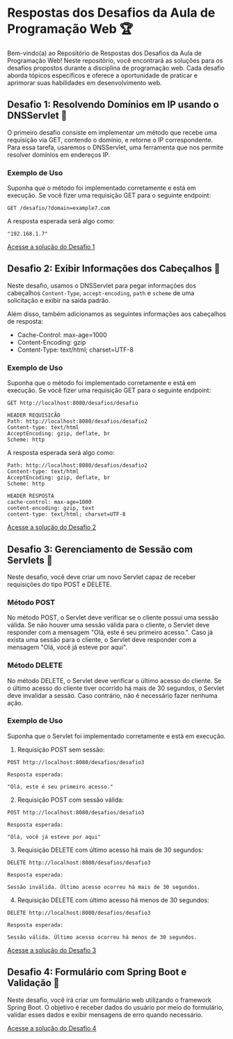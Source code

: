 # Respostas dos Desafios da Aula de Programação Web 🏆

Bem-vindo(a) ao Repositório de Respostas dos Desafios da Aula de Programação Web! Neste repositório, você encontrará as soluções para os desafios propostos durante a disciplina de programação web. Cada desafio aborda tópicos específicos e oferece a oportunidade de praticar e aprimorar suas habilidades em desenvolvimento web.

## Desafio 1: Resolvendo Domínios em IP usando o DNSServlet 🎯

O primeiro desafio consiste em implementar um método que recebe uma requisição via GET, contendo o domínio, e retorne o IP correspondente. Para essa tarefa, usaremos o DNSServlet, uma ferramenta que nos permite resolver domínios em endereços IP.

### Exemplo de Uso

Suponha que o método foi implementado corretamente e está em execução. Se você fizer uma requisição GET para o seguinte endpoint:

```
GET /desafio/?domain=example7.com
```

A resposta esperada será algo como:

```
"192.168.1.7"
```
[Acesse a solução do Desafio 1](./desafios/src/main/java/pweb/desafios/Desafio.java) 


## Desafio 2: Exibir Informações dos Cabeçalhos 🎯

Neste desafio, usamos o DNSServlet para pegar informações dos cabeçalhos `Content-Type`, `accept-encoding`, `path` e `scheme` de uma solicitação e exibir na saída padrão.

Além disso, também adicionamos as seguintes informações aos cabeçalhos de resposta:

- Cache-Control: max-age=1000
- Content-Encoding: gzip
- Content-Type: text/html; charset=UTF-8

### Exemplo de Uso

Suponha que o método foi implementado corretamente e está em execução. Se você fizer uma requisição GET para o seguinte endpoint:

```
GET http://localhost:8080/desafios/desafio

HEADER REQUISICÃO
Path: http://localhost:8080/desafios/desafio2
Content-type: text/html
AcceptEncoding: gzip, deflate, br
Scheme: http
```

A resposta esperada será algo como:

```
Path: http://localhost:8080/desafios/desafio2
Content-type: text/html
AcceptEncoding: gzip, deflate, br
Scheme: http

HEADER RESPOSTA
cache-control: max-age=1000
content-encoding: gzip, text
content-type: text/html; charset=UTF-8
```
[Acesse a solução do Desafio 2](./desafios/src/main/java/pweb/desafios/Desafio2.java) 

## Desafio 3: Gerenciamento de Sessão com Servlets 🎯

Neste desafio, você deve criar um novo Servlet capaz de receber requisições do tipo POST e DELETE.

### Método POST

No método POST, o Servlet deve verificar se o cliente possui uma sessão válida. Se não houver uma sessão válida para o cliente, o Servlet deve responder com a mensagem "Olá, este é seu primeiro acesso.". Caso já exista uma sessão para o cliente, o Servlet deve responder com a mensagem "Olá, você já esteve por aqui".

### Método DELETE

No método DELETE, o Servlet deve verificar o último acesso do cliente. Se o último acesso do cliente tiver ocorrido há mais de 30 segundos, o Servlet deve invalidar a sessão. Caso contrário, não é necessário fazer nenhuma ação.

### Exemplo de Uso

Suponha que o Servlet foi implementado corretamente e está em execução. 

1. Requisição POST sem sessão:

```
POST http://localhost:8080/desafios/desafio3

Resposta esperada:

"Olá, este é seu primeiro acesso."
```

2. Requisição POST com sessão válida:

```
POST http://localhost:8080/desafios/desafio3

Resposta esperada:

"Olá, você já esteve por aqui"
```

3. Requisição DELETE com último acesso há mais de 30 segundos:

```
DELETE http://localhost:8080/desafios/desafio3

Resposta esperada:

Sessão inválida. Último acesso ocorreu há mais de 30 segundos.
```

4. Requisição DELETE com último acesso há menos de 30 segundos:

```
DELETE http://localhost:8080/desafios/desafio3

Resposta esperada:

Sessão válida. Último acesso ocorreu há menos de 30 segundos.
```

[Acesse a solução do Desafio 3](./desafios/src/main/java/pweb/desafios/Desafio3.java) 


## Desafio 4: Formulário com Spring Boot e Validação 🎯
Neste desafio, você irá criar um formulário web utilizando o framework Spring Boot. O objetivo é receber dados do usuário por meio do formulário, validar esses dados e exibir mensagens de erro quando necessário.

[Acesse a solução do Desafio 4](./spring%20form/) 